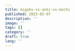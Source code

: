 ```yaml
---
title: migaku-vs-anki-vs-mochi
published: 2025-02-07
description: ''
image: ''
tags: []
category: ''
draft: true 
lang: ''
---
```

